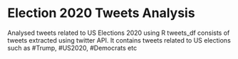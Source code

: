 # Election 2020 Tweets Analysis
Analysed tweets related to US Elections 2020 using R
tweets_df consists of tweets extracted using twitter API. It contains tweets related to US elections such as #Trump, #US2020, #Democrats etc
